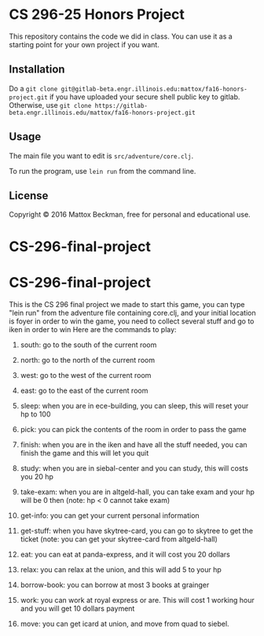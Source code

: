 # CS 296-25 Honors Project

This repository contains the code we did in class.  You can
use it as a starting point for your own project if you want.

## Installation

Do a `git clone git@gitlab-beta.engr.illinois.edu:mattox/fa16-honors-project.git` if you have uploaded your secure shell public key to gitlab.  Otherwise, use `git clone https://gitlab-beta.engr.illinois.edu/mattox/fa16-honors-project.git`

## Usage

The main file you want to edit is `src/adventure/core.clj`.

To run the program, use `lein run` from the command line.


## License

Copyright © 2016 Mattox Beckman, free for personal and educational use.




# CS-296-final-project
# CS-296-final-project
This is the CS 296 final project we made
to start this game, you can type "lein run" from the adventure file containing core.clj, and your initial location is foyer
in order to win the game, you need to collect several stuff and go to iken in order to win
Here are the commands to play:

1. south: go to the south of the current room

2. north: go to the north of the current room

3. west: go to the west of the current room

4. east: go to the east of the current room

5. sleep: when you are in ece-building, you can sleep, this will reset your hp to 100

6. pick: you can pick the contents of the room in order to pass the game

7. finish: when you are in the iken and have all the stuff needed, you can finish the game and this will let you quit

8. study: when you are in siebal-center and you can study, this will costs you 20 hp

9. take-exam: when you are in altgeld-hall, you can take exam and your hp will be 0 then (note: hp < 0 cannot take exam)

10. get-info: you can get your current personal information

11. get-stuff: when you have skytree-card, you can go to skytree to get the ticket (note: you can get your skytree-card from altgeld-hall)

12. eat: you can eat at panda-express, and it will cost you 20 dollars

13. relax: you can relax at the union, and this will add 5 to your hp 

14. borrow-book: you can borrow at most 3 books at grainger

15. work: you can work at royal express or are. This will cost 1 working hour and you will get 10 dollars payment

16. move: you can get icard at union, and move from quad to siebel.


